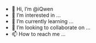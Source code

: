 - 👋 Hi, I’m @iQwen
- 👀 I’m interested in ...
- 🌱 I’m currently learning ...
- 💞️ I’m looking to collaborate on ...
- 📫 How to reach me ...

<!---
iQwen/iQwen is a ✨ special ✨ repository because its `README.md` (this file) appears on your GitHub profile.
You can click the Preview link to take a look at your changes.
--->
